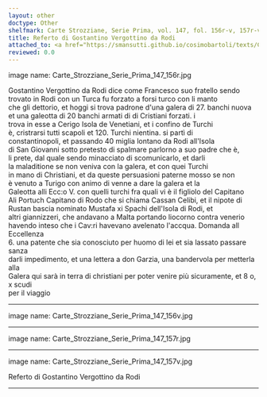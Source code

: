 ```yaml
---
layout: other
doctype: Other
shelfmark: Carte Strozziane, Serie Prima, vol. 147, fol. 156r-v, 157r-v
title: Referto di Gostantino Vergottino da Rodi
attached_to: <a href="https://smansutti.github.io/cosimobartoli/texts/CarteStrozziane_SI_147_001/">CarteStrozziane_SI_147_001</a>
reviewed: 0.0
---
```


image name: Carte_Strozziane_Serie_Prima_147_156r.jpg  
  
  
Gostantino Vergottino da Rodi dice come Francesco suo fratello sendo  
trovato in Rodi con un Turca fu forzato a forsi turco con li manto  
che gli dettorio, et hoggi si trova padrone d'una galera di 27. banchi nuova  
et una galeotta di 20 banchi armati di di Cristiani forzati. i  
trova in esse a Cerigo Isola de Venetiani, et i confino de Turchi  
è, cristrarsi tutti scapoli et 120. Turchi nientina. si partì di  
constantinopoli, et passando 40 miglia lontano da Rodi all'Isola  
di San Giovanni sotto pretesto di spalmare parlorno a suo padre che è,  
li prete, dal quale sendo minacciato di scomunicarlo, et darli  
la maladitione se non veniva con la galera, et con quei Turchi  
in mano di Christiani, et da queste persuasioni paterne mosso se non  
è venuto a Turigo con animo di venne a dare la galera et la  
Galeotta alli Ecc:o V. con quelli turchi fra quali vi è il figliolo del Capitano  
Ali Portuch Capitano di Rodo che si chiama Cassan Celibi, et il nipote di  
Rustan bascia nominato Mustafa xi Spachi dell'Isola di Rodi, et  
altri giannizzeri, che andavano a Malta portando liocorno contra venerio  
havendo inteso che i Cav:ri havevano avelenato l'accqua. Domanda all Eccellenza  
6. una patente che sia conosciuto per huomo di lei et sia lassato passare sanza  
darli impedimento, et una lettera a don Garzia, una bandervola per metterla alla  
Galera qui sarà in terra di christiani per poter venire più sicuramente, et 8 o, x scudi  
per il viaggio  
  
---  

image name: Carte_Strozziane_Serie_Prima_147_156v.jpg  
  
  
  
---  

image name: Carte_Strozziane_Serie_Prima_147_157r.jpg  
  
  
  
---  

image name: Carte_Strozziane_Serie_Prima_147_157v.jpg  
  
  
Referto di Gostantino Vergottino da Rodi  
  
---  

